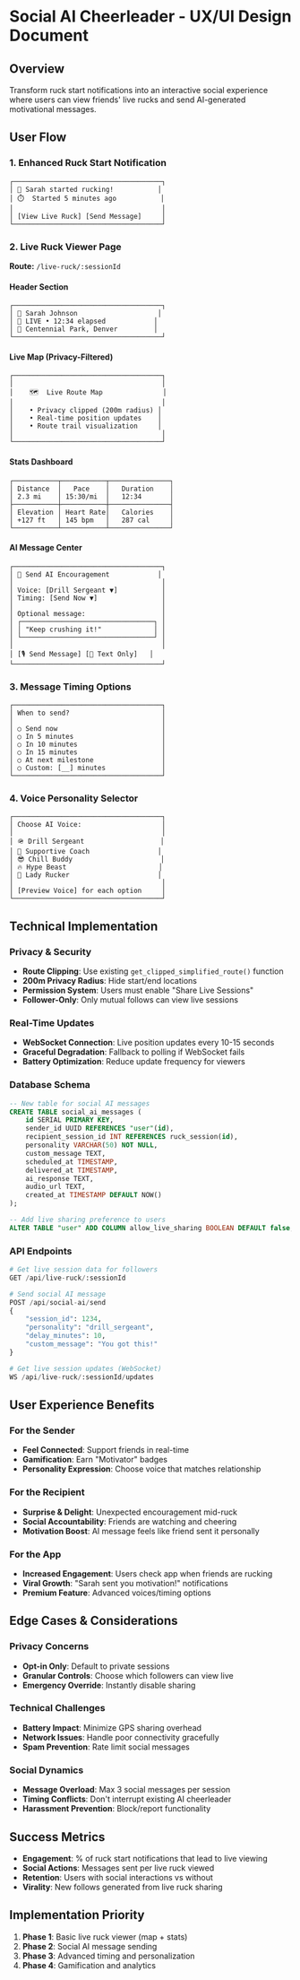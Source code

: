 # Social AI Cheerleader - UX/UI Design Document

## Overview
Transform ruck start notifications into an interactive social experience where users can view friends' live rucks and send AI-generated motivational messages.

## User Flow

### 1. Enhanced Ruck Start Notification
```
┌─────────────────────────────────────┐
│ 🎒 Sarah started rucking!           │
│ ⏱️  Started 5 minutes ago           │
│                                     │
│ [View Live Ruck] [Send Message]     │
└─────────────────────────────────────┘
```

### 2. Live Ruck Viewer Page
**Route:** `/live-ruck/:sessionId`

#### Header Section
```
┌─────────────────────────────────────┐
│ 👤 Sarah Johnson                    │
│ 🔴 LIVE • 12:34 elapsed            │
│ 📍 Centennial Park, Denver         │
└─────────────────────────────────────┘
```

#### Live Map (Privacy-Filtered)
```
┌─────────────────────────────────────┐
│                                     │
│    🗺️  Live Route Map               │
│                                     │
│    • Privacy clipped (200m radius) │
│    • Real-time position updates    │
│    • Route trail visualization     │
│                                     │
└─────────────────────────────────────┘
```

#### Stats Dashboard
```
┌───────────┬───────────┬───────────────┐
│ Distance  │   Pace    │   Duration    │
│ 2.3 mi    │ 15:30/mi  │   12:34       │
├───────────┼───────────┼───────────────┤
│ Elevation │ Heart Rate│   Calories    │
│ +127 ft   │ 145 bpm   │   287 cal     │
└───────────┴───────────┴───────────────┘
```

#### AI Message Center
```
┌─────────────────────────────────────┐
│ 🎤 Send AI Encouragement            │
│                                     │
│ Voice: [Drill Sergeant ▼]           │
│ Timing: [Send Now ▼]                │
│                                     │
│ Optional message:                   │
│ ┌─────────────────────────────────┐ │
│ │ "Keep crushing it!"             │ │
│ └─────────────────────────────────┘ │
│                                     │
│ [🎙️ Send Message] [📱 Text Only]   │
└─────────────────────────────────────┘
```

### 3. Message Timing Options
```
┌─────────────────────────────────────┐
│ When to send?                       │
│                                     │
│ ○ Send now                          │
│ ○ In 5 minutes                      │
│ ○ In 10 minutes                     │
│ ○ In 15 minutes                     │
│ ○ At next milestone                 │
│ ○ Custom: [__] minutes              │
└─────────────────────────────────────┘
```

### 4. Voice Personality Selector
```
┌─────────────────────────────────────┐
│ Choose AI Voice:                    │
│                                     │
│ 🪖 Drill Sergeant                   │
│ 🏃 Supportive Coach                 │
│ 😎 Chill Buddy                      │
│ 🔥 Hype Beast                       │
│ 👩 Lady Rucker                      │
│                                     │
│ [Preview Voice] for each option     │
└─────────────────────────────────────┘
```

## Technical Implementation

### Privacy & Security
- **Route Clipping**: Use existing `get_clipped_simplified_route()` function
- **200m Privacy Radius**: Hide start/end locations
- **Permission System**: Users must enable "Share Live Sessions"
- **Follower-Only**: Only mutual follows can view live sessions

### Real-Time Updates
- **WebSocket Connection**: Live position updates every 10-15 seconds
- **Graceful Degradation**: Fallback to polling if WebSocket fails
- **Battery Optimization**: Reduce update frequency for viewers

### Database Schema
```sql
-- New table for social AI messages
CREATE TABLE social_ai_messages (
    id SERIAL PRIMARY KEY,
    sender_id UUID REFERENCES "user"(id),
    recipient_session_id INT REFERENCES ruck_session(id),
    personality VARCHAR(50) NOT NULL,
    custom_message TEXT,
    scheduled_at TIMESTAMP,
    delivered_at TIMESTAMP,
    ai_response TEXT,
    audio_url TEXT,
    created_at TIMESTAMP DEFAULT NOW()
);

-- Add live sharing preference to users
ALTER TABLE "user" ADD COLUMN allow_live_sharing BOOLEAN DEFAULT false;
```

### API Endpoints
```python
# Get live session data for followers
GET /api/live-ruck/:sessionId

# Send social AI message
POST /api/social-ai/send
{
    "session_id": 1234,
    "personality": "drill_sergeant", 
    "delay_minutes": 10,
    "custom_message": "You got this!"
}

# Get live session updates (WebSocket)
WS /api/live-ruck/:sessionId/updates
```

## User Experience Benefits

### For the Sender
- **Feel Connected**: Support friends in real-time
- **Gamification**: Earn "Motivator" badges
- **Personality Expression**: Choose voice that matches relationship

### For the Recipient  
- **Surprise & Delight**: Unexpected encouragement mid-ruck
- **Social Accountability**: Friends are watching and cheering
- **Motivation Boost**: AI message feels like friend sent it personally

### For the App
- **Increased Engagement**: Users check app when friends are rucking
- **Viral Growth**: "Sarah sent you motivation!" notifications
- **Premium Feature**: Advanced voices/timing options

## Edge Cases & Considerations

### Privacy Concerns
- **Opt-in Only**: Default to private sessions
- **Granular Controls**: Choose which followers can view live
- **Emergency Override**: Instantly disable sharing

### Technical Challenges
- **Battery Impact**: Minimize GPS sharing overhead
- **Network Issues**: Handle poor connectivity gracefully  
- **Spam Prevention**: Rate limit social messages

### Social Dynamics
- **Message Overload**: Max 3 social messages per session
- **Timing Conflicts**: Don't interrupt existing AI cheerleader
- **Harassment Prevention**: Block/report functionality

## Success Metrics
- **Engagement**: % of ruck start notifications that lead to live viewing
- **Social Actions**: Messages sent per live ruck viewed
- **Retention**: Users with social interactions vs without
- **Virality**: New follows generated from live ruck sharing

## Implementation Priority
1. **Phase 1**: Basic live ruck viewer (map + stats)
2. **Phase 2**: Social AI message sending
3. **Phase 3**: Advanced timing and personalization
4. **Phase 4**: Gamification and analytics
